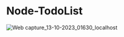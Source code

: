 # Node-TodoList
![Web capture_13-10-2023_01630_localhost](https://github.com/shripad99/Node-TodoList/assets/89384595/9b90b15c-6e5e-459a-b031-9ef57d587a95)
